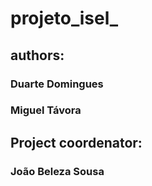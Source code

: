 # projeto_isel_

## authors:

### Duarte Domingues
### Miguel Távora

## Project coordenator:

### João Beleza Sousa
